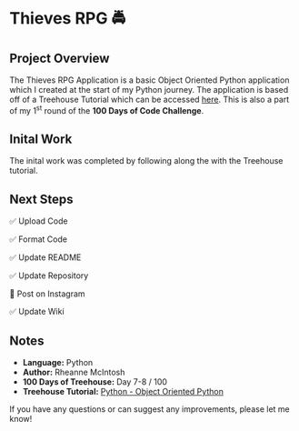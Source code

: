 # Thieves RPG :oncoming_police_car:

## Project Overview
The Thieves RPG Application is a basic Object Oriented Python application which I created at the start of my Python journey. The application is based off of a Treehouse Tutorial which can be accessed [here](https://teamtreehouse.com/library/lets-make-a-class). This is also a part of my 1<sup>st</sup> round of the **100 Days of Code Challenge**.

## Inital Work
The inital work was completed by following along the with the Treehouse tutorial.

## Next Steps
:white_check_mark: Upload Code

:white_check_mark: Format Code

:white_check_mark: Update README

:white_check_mark: Update Repository

:black_square_button: Post on Instagram

:white_check_mark: Update Wiki

## Notes
- **Language:** Python
- **Author:** Rheanne McIntosh
- **100 Days of Treehouse:** Day 7-8 / 100
- **Treehouse Tutorial:** [Python - Object Oriented Python](https://teamtreehouse.com/library/objectoriented-python-2)

If you have any questions or can suggest any improvements, please let me know!
